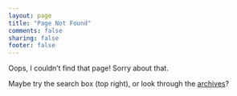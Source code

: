 ```yaml
---
layout: page
title: "Page Not Found"
comments: false
sharing: false
footer: false
---
```


Oops, I couldn’t find that page! Sorry about that.

Maybe try the search box (top right), or look through the [archives](/)?

